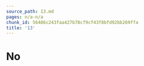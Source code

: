 ```yaml
---
source_path: 13.md
pages: n/a-n/a
chunk_id: 56486c243faa427b78cf9cf43f8bfd92bb269ffa
title: '13'
---
```

# No
